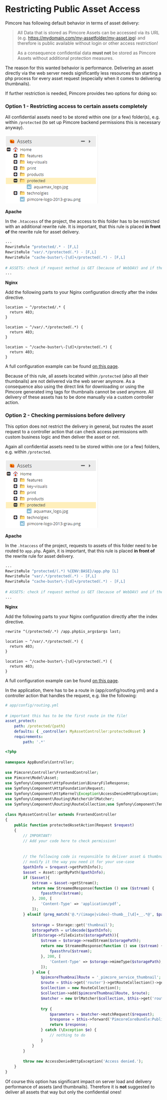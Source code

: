 # Restricting Public Asset Access

Pimcore has following default behavior in terms of asset delivery: 

> All Data that is stored as Pimcore Assets can be accessed via its URL (e.g. https://mydomain.com/my-assetfolder/my-asset.jpg) 
> and therefore is public available without login or other access restriction!
> 
> As a consequence confidential data **must not** be stored as Pimcore Assets without additional protection measures.

The reason for this wanted behavior is performance. Delivering an asset directly via the web server needs significantly 
less resources than starting a php process for every asset request (especially when it comes to delivering thumbnails).  


If further restriction is needed, Pimcore provides two options for doing so: 


### Option 1 - Restricting access to certain assets completely  

All confidential assets need to be stored within one (or a few) folder(s), e.g. within `/protected` (to set up Pimcore 
backend permissions this is necessary anyway). 

![Protected Folder](../img/asset-access-restriction.png)

**Apache**

In the `.htaccess` of the project, the access to this folder has to be restricted with an additional rewrite rule. It is
important, that this rule is placed **in front of** the rewrite rule for asset delivery. 

```apache
...
RewriteRule ^protected/.* - [F,L]
RewriteRule ^var/.*/protected(.*) - [F,L]
RewriteRule ^cache-buster\-[\d]+/protected(.*) - [F,L]

# ASSETS: check if request method is GET (because of WebDAV) and if the requested file (asset) exists on the filesystem, if both match, deliver the asset directly
...
```

**Nginx**

Add the following parts to your Nginx configuration directly after the index directive. 

```nginx
location ~ ^/protected/.* {
  return 403;
}

location ~ ^/var/.*/protected(.*) {
  return 403;
}

location ~ ^/cache-buster\-[\d]+/protected(.*) {
  return 403;
}
```

A full configuration example can be found [on this page](../23_Installation_and_Upgrade/03_System_Setup_and_Hosting/02_Nginx_Configuration.md).


Because of this rule, all assets located within `/protected` (also all their thumbnails) are not delivered via the web 
server anymore. As a consequence also using the direct link for downloading or using the Pimcore generated img tags for 
thumbnails cannot be used anymore. All delivery of these assets has to be done manually via a custom controller action. 


### Option 2 - Checking permissions before delivery 

This option does not restrict the delivery in general, but routes the asset request to a controller action that can check 
access permissions with custom business logic and then deliver the asset or not. 

Again all confidential assets need to be stored within one (or a few) folders, e.g. within `/protected`. 

![Protected Folder](../img/asset-access-restriction.png)

**Apache**

In the `.htaccess` of the project, requests to assets of this folder need to be routed to `app.php`. Again, it is
important, that this rule is placed **in front of** the rewrite rule for asset delivery.

```apache
...
RewriteRule ^protected/(.*) %{ENV:BASE}/app.php [L]
RewriteRule ^var/.*/protected(.*) - [F,L]
RewriteRule ^cache-buster\-[\d]+/protected(.*) - [F,L]

# ASSETS: check if request method is GET (because of WebDAV) and if the requested file (asset) exists on the filesystem, if both match, deliver the asset directly
...
```

**Nginx**

Add the following parts to your Nginx configuration directly after the index directive. 

```nginx
rewrite ^(/protected/.*) /app.php$is_args$args last;

location ~ ^/var/.*/protected(.*) {
  return 403;
}

location ~ ^/cache-buster\-[\d]+/protected(.*) {
  return 403;
}
```

A full configuration example can be found [on this page](../23_Installation_and_Upgrade/03_System_Setup_and_Hosting/02_Nginx_Configuration.md).


In the application, there has to be a route in (app/config/routing.yml) and a controller action that handles the request, e.g. like the following:

```yaml
# app/config/routing.yml

# important this has to be the first route in the file!
asset_protect:
    path: /protected/{path}
    defaults: { _controller: MyAssetController:protectedAsset }
    requirements:
        path: '.*'
```

```php
<?php

namespace AppBundle\Controller;

use Pimcore\Controller\FrontendController;
use Pimcore\Model\Asset;
use Symfony\Component\HttpFoundation\BinaryFileResponse;
use Symfony\Component\HttpFoundation\Request;
use Symfony\Component\HttpKernel\Exception\AccessDeniedHttpException;
use Symfony\Component\Routing\Matcher\UrlMatcher;
use Symfony\Component\Routing\RouteCollection;use Symfony\Component\Templating\Storage\Storage;

class MyAssetController extends FrontendController
{
    public function protectedAssetAction(Request $request)
    {
        // IMPORTANT!
        // Add your code here to check permission!


        // the following code is responsible to deliver asset & thumbnail contents
        // modify it the way you need it for your use-case
        $pathInfo = $request->getPathInfo();
        $asset = Asset::getByPath($pathInfo);
        if ($asset){
            $stream = $asset->getStream();
            return new StreamedResponse(function () use ($stream) {
                fpassthru($stream);
            }, 200, [
                'Content-Type' => 'application/pdf',
            ]);
        } elseif (preg_match('@.*/(image|video)-thumb__[\d]+__.*@', $pathInfo, $matches)) {

            $storage = Storage::get('thumbnail');
            $storagePath = urldecode($pathInfo);
            if($storage->fileExists($storagePath)){
                $stream = $storage->readStream($storagePath);
                return new StreamedResponse(function () use ($stream) {
                    fpassthru($stream);
                }, 200, [
                    'Content-Type' => $storage->mimeType($storagePath),
                ]);
            } else {
                $pimcoreThumbnailRoute = '_pimcore_service_thumbnail';
                $route = $this->get('router')->getRouteCollection()->get($pimcoreThumbnailRoute);
                $collection = new RouteCollection();
                $collection->add($pimcoreThumbnailRoute, $route);
                $matcher = new UrlMatcher($collection, $this->get('router')->getContext());

                try {
                    $parameters = $matcher->matchRequest($request);
                    $response = $this->forward('PimcoreCoreBundle:PublicServices:thumbnail', $parameters);
                    return $response;
                } catch (\Exception $e) {
                    // nothing to do
                }
            }
        }

        throw new AccessDeniedHttpException('Access denied.');
    }
}
```

Of course this option has significant impact on server load and delivery performance of assets (and thumbnails). Therefore
it is **not** suggested to deliver all assets that way but only the confidential ones!  
